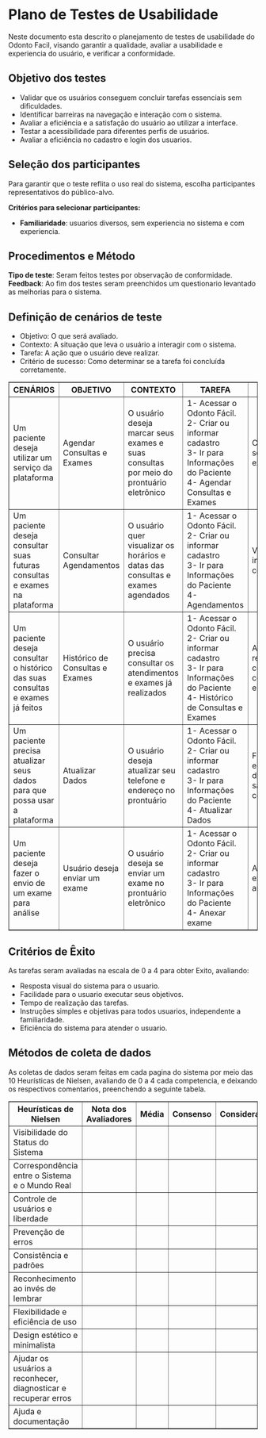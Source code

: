 # Plano de Testes de Usabilidade

Neste documento esta descrito o planejamento de testes de usabilidade do Odonto Facil, visando garantir a qualidade, avaliar a usabilidade e experiencia do usuário, e verificar a conformidade.

## Objetivo dos testes
- Validar que os usuários conseguem concluir tarefas essenciais sem dificuldades.
- Identificar barreiras na navegação e interação com o sistema.
- Avaliar a eficiência e a satisfação do usuário ao utilizar a interface.
- Testar a acessibilidade para diferentes perfis de usuários.
- Avaliar a eficiência no cadastro e login dos usuarios.

## Seleção dos participantes

Para garantir que o teste reflita o uso real do sistema, escolha participantes representativos do público-alvo.

**Critérios para selecionar participantes:**
- **Familiaridade**: usuarios diversos, sem experiencia no sistema e com experiencia.

## Procedimentos e Método

**Tipo de teste**: Seram feitos testes por observação de conformidade.
**Feedback**: Ao fim dos testes seram preenchidos um questionario levantado as melhorias para o sistema.

## Definição de cenários de teste

- Objetivo: O que será avaliado.
- Contexto: A situação que leva o usuário a interagir com o sistema.
- Tarefa: A ação que o usuário deve realizar.
- Critério de sucesso: Como determinar se a tarefa foi concluída corretamente.

<table border="1">
  <thead>
    <tr>
      <th>CENÁRIOS</th>
      <th>OBJETIVO</th>
      <th>CONTEXTO</th>
      <th>TAREFA</th>
      <th>CRITÉRIO</th>
    </tr>
  </thead>
  <tbody>
    <tr>
      <td>Um paciente deseja utilizar um serviço da plataforma</td>
      <td>Agendar Consultas e Exames</td>
      <td>O usuário deseja marcar seus exames e suas consultas por meio do prontuário eletrônico</td>
      <td>
        1- Acessar o Odonto Fácil.<br>
        2- Criar ou informar cadastro<br>
        3- Ir para Informações do Paciente<br>
        4- Agendar Consultas e Exames
      </td>
      <td>Consultar, sem ajuda externa</td>
    </tr>
    <tr>
      <td>Um paciente deseja consultar suas futuras consultas e exames na plataforma</td>
      <td>Consultar Agendamentos</td>
      <td>O usuário quer visualizar os horários e datas das consultas e exames agendados</td>
      <td>
        1- Acessar o Odonto Fácil.<br>
        2- Criar ou informar cadastro<br>
        3- Ir para Informações do Paciente<br>
        4- Agendamentos
      </td>
      <td>Visualizar a informação correta</td>
    </tr>
    <tr>
      <td>Um paciente deseja consultar o histórico das suas consultas e exames já feitos</td>
      <td>Histórico de Consultas e Exames</td>
      <td>O usuário precisa consultar os atendimentos e exames já realizados</td>
      <td>
        1- Acessar o Odonto Fácil.<br>
        2- Criar ou informar cadastro<br>
        3- Ir para Informações do Paciente<br>
        4- Histórico de Consultas e Exames
      </td>
      <td>Achar os registros corretos sem cometer erros</td>
    </tr>
    <tr>
      <td>Um paciente precisa atualizar seus dados para que possa usar a plataforma</td>
      <td>Atualizar Dados</td>
      <td>O usuário deseja atualizar seu telefone e endereço no prontuário</td>
      <td>
        1- Acessar o Odonto Fácil.<br>
        2- Criar ou informar cadastro<br>
        3- Ir para Informações do Paciente<br>
        4- Atualizar Dados
      </td>
      <td>Finalizar a edição e os dados ficam salvos corretamente</td>
    </tr>
    <tr>
      <td>Um paciente deseja fazer o envio de um exame para análise</td>
      <td>Usuário deseja enviar um exame</td>
      <td>O usuário deseja se enviar um exame no prontuário eletrônico</td>
      <td>
        1- Acessar o Odonto Fácil.<br>
        2- Criar ou informar cadastro<br>
        3- Ir para Informações do Paciente<br>
        4- Anexar exame
      </td>
      <td>Arquivo do exame ser anexado</td>
    </tr>
  </tbody>
</table>

## Critérios de Êxito

As tarefas seram avaliadas na escala de 0 a 4 para obter Exito, avaliando:

- Resposta visual do sistema para o usuario.
- Facilidade para o usuario executar seus objetivos.
- Tempo de realização das tarefas.
- Instruções simples e objetivas para todos usuarios, independente a familiaridade.
- Eficiência do sistema para atender o usuario.

## Métodos de coleta de dados

As coletas de dados seram feitas em cada pagina do sistema por meio das 10 Heurísticas de Nielsen, avaliando de 0 a 4 cada competencia, e deixando os respectivos comentarios, preenchendo a seguinte tabela.

<table border="1">
  <thead>
    <tr>
      <th>Heurísticas de Nielsen</th>
      <th>Nota dos Avaliadores</th>
      <th>Média</th>
      <th>Consenso</th>
      <th>Considerações</th>
      <th>Melhorias</th>
    </tr>
  </thead>
  <tbody>
    <tr>
      <td>Visibilidade do Status do Sistema</td>
      <td></td>
      <td></td>
      <td></td>
      <td></td>
      <td></td>
    </tr>
    <tr>
      <td>Correspondência entre o Sistema e o Mundo Real</td>
      <td></td>
      <td></td>
      <td></td>
      <td></td>
      <td></td>
    </tr>
    <tr>
      <td>Controle de usuários e liberdade</td>
      <td></td>
      <td></td>
      <td></td>
      <td></td>
      <td></td>
    </tr>
    <tr>
      <td>Prevenção de erros</td>
      <td></td>
      <td></td>
      <td></td>
      <td></td>
      <td></td>
    </tr>
    <tr>
      <td>Consistência e padrões</td>
      <td></td>
      <td></td>
      <td></td>
      <td></td>
      <td></td>
    </tr>
    <tr>
      <td>Reconhecimento ao invés de lembrar</td>
      <td></td>
      <td></td>
      <td></td>
      <td></td>
      <td></td>
    </tr>
    <tr>
      <td>Flexibilidade e eficiência de uso</td>
      <td></td>
      <td></td>
      <td></td>
      <td></td>
      <td></td>
    </tr>
    <tr>
      <td>Design estético e minimalista</td>
      <td></td>
      <td></td>
      <td></td>
      <td></td>
      <td></td>
    </tr>
    <tr>
      <td>Ajudar os usuários a reconhecer, diagnosticar e recuperar erros</td>
      <td></td>
      <td></td>
      <td></td>
      <td></td>
      <td></td>
    </tr>
    <tr>
      <td>Ajuda e documentação</td>
      <td></td>
      <td></td>
      <td></td>
      <td></td>
      <td></td>
    </tr>
  </tbody>
</table>